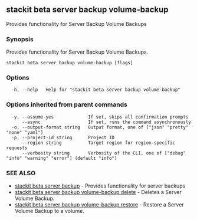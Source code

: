 ## stackit beta server backup volume-backup

Provides functionality for Server Backup Volume Backups

### Synopsis

Provides functionality for Server Backup Volume Backups.

```
stackit beta server backup volume-backup [flags]
```

### Options

```
  -h, --help   Help for "stackit beta server backup volume-backup"
```

### Options inherited from parent commands

```
  -y, --assume-yes             If set, skips all confirmation prompts
      --async                  If set, runs the command asynchronously
  -o, --output-format string   Output format, one of ["json" "pretty" "none" "yaml"]
  -p, --project-id string      Project ID
      --region string          Target region for region-specific requests
      --verbosity string       Verbosity of the CLI, one of ["debug" "info" "warning" "error"] (default "info")
```

### SEE ALSO

* [stackit beta server backup](./stackit_beta_server_backup.md)	 - Provides functionality for server backups
* [stackit beta server backup volume-backup delete](./stackit_beta_server_backup_volume-backup_delete.md)	 - Deletes a Server Volume Backup.
* [stackit beta server backup volume-backup restore](./stackit_beta_server_backup_volume-backup_restore.md)	 - Restore a Server Volume Backup to a volume.

